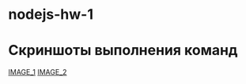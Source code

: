 # nodejs-hw-1
# Скриншоты выполнения команд

[IMAGE_1](https://monosnap.com/file/VMM3YGREtl9uceZtFWRDyir8JDJ4EL)
[IMAGE_2](https://monosnap.com/file/OyYOkQGxcx5oc9K22YXnLszK0wkkyx)

